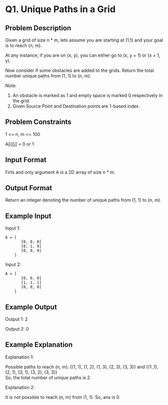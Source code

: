 # Q1. Unique Paths in a Grid
## Problem Description
Given a grid of size n * m, lets assume you are starting at (1,1) and your goal is to reach (n, m). 

At any instance, if you are on (x, y), you can either go to (x, y + 1) or (x + 1, y).

Now consider if some obstacles are added to the grids. 
Return the total number unique paths from (1, 1) to (n, m).

Note: 
1. An obstacle is marked as 1 and empty space is marked 0 respectively in the grid.
2. Given Source Point and Destination points are 1-based index.

## Problem Constraints
1 <= n, m <= 100

A[i][j] = 0 or 1

## Input Format
Firts and only argument A is a 2D array of size n * m.

## Output Format
Return an integer denoting the number of unique paths from (1, 1) to (n, m).

## Example Input
Input 1:

    A = [
           [0, 0, 0]
           [0, 1, 0]
           [0, 0, 0]
        ]

Input 2:

    A = [
           [0, 0, 0]
           [1, 1, 1]
           [0, 0, 0]
        ]

## Example Output
Output 1:
 2

Output 2:
 0

## Example Explanation
Explanation 1:

 Possible paths to reach (n, m): {(1, 1), (1, 2), (1, 3), (2, 3), (3, 3)} and {(1 ,1), (2, 1), (3, 1), (3, 2), (3, 3)}  
 So, the total number of unique paths is 2. 

Explanation 2:

 It is not possible to reach (n, m) from (1, 1). So, ans is 0.
